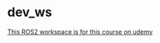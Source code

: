# dev_ws
[This ROS2 workspace is for this course on udemy](https://www.udemy.com/course/ros2-for-beginners/)

